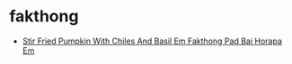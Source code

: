 # fakthong

 * [Stir Fried Pumpkin With Chiles And Basil Em Fakthong Pad Bai Horapa Em](index/s/stir-fried-pumpkin-with-chiles-and-basil-em-fakthong-pad-bai-horapa-em-355269.json)
